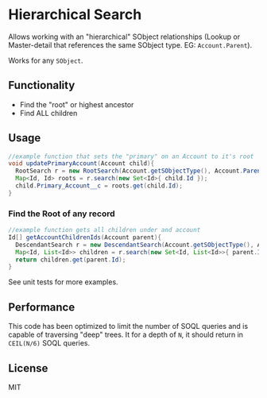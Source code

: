 # Hierarchical Search

Allows working with an "hierarchical" SObject relationships (Lookup or Master-detail that references the same SObject type. EG: `Account.Parent`).

Works for any `SObject`.

## Functionality

- Find the "root" or highest ancestor
- Find ALL children

## Usage

```java
//example function that sets the "primary" on an Account to it's root
void updatePrimaryAccount(Account child){
  RootSearch r = new RootSearch(Account.getSObjectType(), Account.ParentId);
  Map<Id, Id> roots = r.search(new Set<Id>{ child.Id });
  child.Primary_Account__c = roots.get(child.Id);
}
```

### Find the Root of any record

```java
//example function gets all children under and account
Id[] getAccountChildrenIds(Account parent){
  DescendantSearch r = new DescendantSearch(Account.getSObjectType(), Account.ParentId);
  Map<Id, List<Id>> children = r.search(new Set<Id, List<Id>>{ parent.Id });
  return children.get(parent.Id);
}

```

See unit tests for more examples.

## Performance

This code has been optimized to limit the number of SOQL queries and is capable of traversing "deep" trees. It for a depth of `N`, it should return in `CEIL(N/6)` SOQL queries.

## License

MIT
